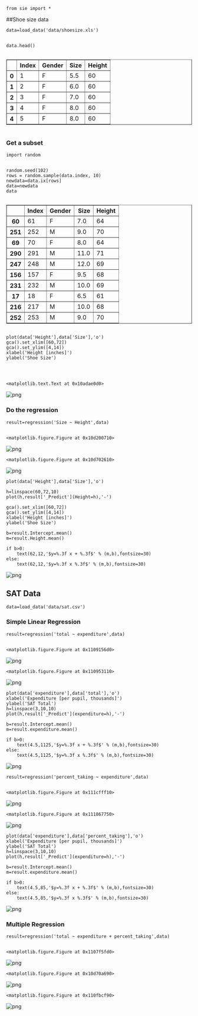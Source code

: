 

    from sie import *

##Shoe size data


    data=load_data('data/shoesize.xls')


    data.head()




<div style="max-height:1000px;max-width:1500px;overflow:auto;">
<table border="1" class="dataframe">
  <thead>
    <tr style="text-align: right;">
      <th></th>
      <th>Index</th>
      <th>Gender</th>
      <th>Size</th>
      <th>Height</th>
    </tr>
  </thead>
  <tbody>
    <tr>
      <th>0</th>
      <td>1</td>
      <td>F</td>
      <td>5.5</td>
      <td>60</td>
    </tr>
    <tr>
      <th>1</th>
      <td>2</td>
      <td>F</td>
      <td>6.0</td>
      <td>60</td>
    </tr>
    <tr>
      <th>2</th>
      <td>3</td>
      <td>F</td>
      <td>7.0</td>
      <td>60</td>
    </tr>
    <tr>
      <th>3</th>
      <td>4</td>
      <td>F</td>
      <td>8.0</td>
      <td>60</td>
    </tr>
    <tr>
      <th>4</th>
      <td>5</td>
      <td>F</td>
      <td>8.0</td>
      <td>60</td>
    </tr>
  </tbody>
</table>
</div>



### Get a subset


    import random


    random.seed(102)
    rows = random.sample(data.index, 10)
    newdata=data.ix[rows]
    data=newdata
    data




<div style="max-height:1000px;max-width:1500px;overflow:auto;">
<table border="1" class="dataframe">
  <thead>
    <tr style="text-align: right;">
      <th></th>
      <th>Index</th>
      <th>Gender</th>
      <th>Size</th>
      <th>Height</th>
    </tr>
  </thead>
  <tbody>
    <tr>
      <th>60</th>
      <td>61</td>
      <td>F</td>
      <td>7.0</td>
      <td>64</td>
    </tr>
    <tr>
      <th>251</th>
      <td>252</td>
      <td>M</td>
      <td>9.0</td>
      <td>70</td>
    </tr>
    <tr>
      <th>69</th>
      <td>70</td>
      <td>F</td>
      <td>8.0</td>
      <td>64</td>
    </tr>
    <tr>
      <th>290</th>
      <td>291</td>
      <td>M</td>
      <td>11.0</td>
      <td>71</td>
    </tr>
    <tr>
      <th>247</th>
      <td>248</td>
      <td>M</td>
      <td>12.0</td>
      <td>69</td>
    </tr>
    <tr>
      <th>156</th>
      <td>157</td>
      <td>F</td>
      <td>9.5</td>
      <td>68</td>
    </tr>
    <tr>
      <th>231</th>
      <td>232</td>
      <td>M</td>
      <td>10.0</td>
      <td>69</td>
    </tr>
    <tr>
      <th>17</th>
      <td>18</td>
      <td>F</td>
      <td>6.5</td>
      <td>61</td>
    </tr>
    <tr>
      <th>216</th>
      <td>217</td>
      <td>M</td>
      <td>10.0</td>
      <td>68</td>
    </tr>
    <tr>
      <th>252</th>
      <td>253</td>
      <td>M</td>
      <td>9.0</td>
      <td>70</td>
    </tr>
  </tbody>
</table>
</div>




    plot(data['Height'],data['Size'],'o')
    gca().set_xlim([60,72])
    gca().set_ylim([4,14])
    xlabel('Height [inches]')
    ylabel('Shoe Size')




    <matplotlib.text.Text at 0x10adae0d0>




![png](Regression_files/Regression_7_1.png)


### Do the regression


    result=regression('Size ~ Height',data)


    <matplotlib.figure.Figure at 0x10d200710>



![png](Regression_files/Regression_9_1.png)



    <matplotlib.figure.Figure at 0x10d702610>



![png](Regression_files/Regression_9_3.png)



    plot(data['Height'],data['Size'],'o')
    
    h=linspace(60,72,10)
    plot(h,result['_Predict'](Height=h),'-')
    
    gca().set_xlim([60,72])
    gca().set_ylim([4,14])
    xlabel('Height [inches]')
    ylabel('Shoe Size')
    
    b=result.Intercept.mean()
    m=result.Height.mean()
    
    if b>0:
        text(62,12,'$y=%.3f x + %.3f$' % (m,b),fontsize=30)
    else:
        text(62,12,'$y=%.3f x %.3f$' % (m,b),fontsize=30)


![png](Regression_files/Regression_10_0.png)


## SAT Data


    data=load_data('data/sat.csv')

### Simple Linear Regression


    result=regression('total ~ expenditure',data)


    <matplotlib.figure.Figure at 0x1109156d0>



![png](Regression_files/Regression_14_1.png)



    <matplotlib.figure.Figure at 0x110953110>



![png](Regression_files/Regression_14_3.png)



    plot(data['expenditure'],data['total'],'o')
    xlabel('Expenditure [per pupil, thousands]')
    ylabel('SAT Total')
    h=linspace(3,10,10)
    plot(h,result['_Predict'](expenditure=h),'-')
    
    b=result.Intercept.mean()
    m=result.expenditure.mean()
    
    if b>0:
        text(4.5,1125,'$y=%.3f x + %.3f$' % (m,b),fontsize=30)
    else:
        text(4.5,1125,'$y=%.3f x %.3f$' % (m,b),fontsize=30)



![png](Regression_files/Regression_15_0.png)



    result=regression('percent_taking ~ expenditure',data)


    <matplotlib.figure.Figure at 0x111cfff10>



![png](Regression_files/Regression_16_1.png)



    <matplotlib.figure.Figure at 0x111867750>



![png](Regression_files/Regression_16_3.png)



    plot(data['expenditure'],data['percent_taking'],'o')
    xlabel('Expenditure [per pupil, thousands]')
    ylabel('SAT Total')
    h=linspace(3,10,10)
    plot(h,result['_Predict'](expenditure=h),'-')
    
    b=result.Intercept.mean()
    m=result.expenditure.mean()
    
    if b>0:
        text(4.5,85,'$y=%.3f x + %.3f$' % (m,b),fontsize=30)
    else:
        text(4.5,85,'$y=%.3f x %.3f$' % (m,b),fontsize=30)



![png](Regression_files/Regression_17_0.png)


### Multiple Regression


    result=regression('total ~ expenditure + percent_taking',data)


    <matplotlib.figure.Figure at 0x1107f5fd0>



![png](Regression_files/Regression_19_1.png)



    <matplotlib.figure.Figure at 0x10d70a690>



![png](Regression_files/Regression_19_3.png)



    <matplotlib.figure.Figure at 0x110fbcf90>



![png](Regression_files/Regression_19_5.png)



    
